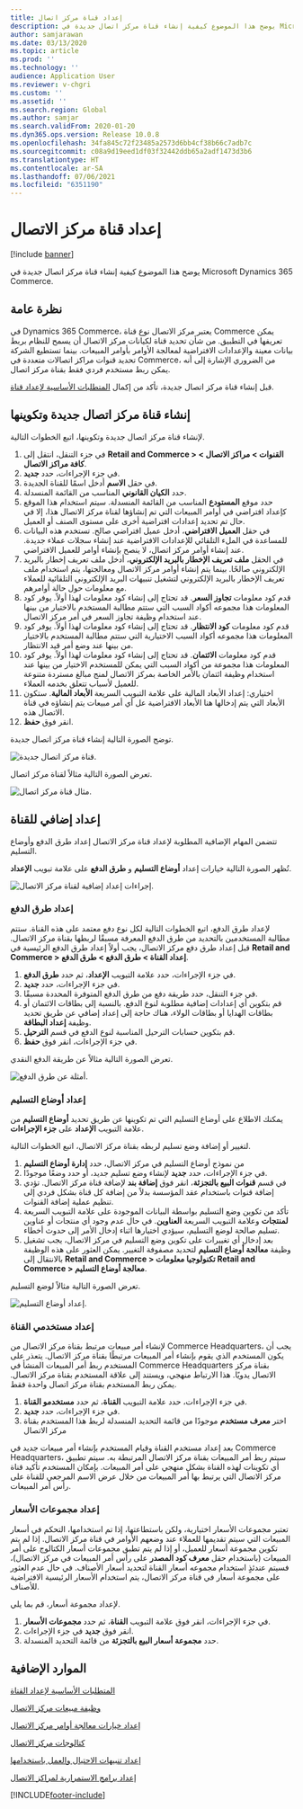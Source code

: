 ```yaml
---
title: إعداد قناة مركز اتصال
description: يوضح هذا الموضوع كيفية إنشاء قناة مركز اتصال جديدة في Microsoft Dynamics 365 Commerce.
author: samjarawan
ms.date: 03/13/2020
ms.topic: article
ms.prod: ''
ms.technology: ''
audience: Application User
ms.reviewer: v-chgri
ms.custom: ''
ms.assetid: ''
ms.search.region: Global
ms.author: samjar
ms.search.validFrom: 2020-01-20
ms.dyn365.ops.version: Release 10.0.8
ms.openlocfilehash: 34fa845c72f23485a2573d6bb4cf38b66c7adb7c
ms.sourcegitcommit: c08a9d19eed1df03f32442ddb65a2adf1473d3b6
ms.translationtype: HT
ms.contentlocale: ar-SA
ms.lasthandoff: 07/06/2021
ms.locfileid: "6351190"
---
```

# <a name="set-up-a-call-center-channel"></a>إعداد قناة مركز الاتصال


[!include [banner](includes/banner.md)]

يوضح هذا الموضوع كيفية إنشاء قناة مركز اتصال جديدة في Microsoft Dynamics 365 Commerce.

## <a name="overview"></a>نظرة عامة


في Dynamics 365 Commerce، يعتبر مركز الاتصال نوع قناة Commerce يمكن تعريفها في التطبيق. من شأن تحديد قناة لكيانات مركز الاتصال أن يسمح للنظام بربط بيانات معينة والإعدادات الافتراضية لمعالجة الأوامر بأوامر المبيعات. بينما تستطيع الشركة تحديد قنوات مراكز اتصالات متعددة في Commerce، من الضروري الإشارة إلى أنه يمكن ربط مستخدم فردي فقط بقناة مركز اتصال. 

قبل إنشاء قناة مركز اتصال جديدة، تأكد من إكمال [المتطلبات الأساسية لإعداد قناة](channels-prerequisites.md).

## <a name="create-and-configure-a-new-call-center-channel"></a>إنشاء قناة مركز اتصال جديدة وتكوينها

لإنشاء قناة مركز اتصال جديدة وتكوينها، اتبع الخطوات التالية.

1. في جزء التنقل، انتقل إلى **Retail and Commerce \> القنوات \> مراكز الاتصال \> كافة مراكز الاتصال**.
1. في جزء الإجراءات، حدد **جديد**.
1. في حقل **الاسم** أدخل اسمًا للقناة الجديدة.
1. حدد **الكيان القانوني** المناسب من القائمة المنسدلة.
1. حدد موقع **المستودع** المناسب من القائمة المنسدلة. سيتم استخدام هذا الموقع كإعداد افتراضي في أوامر المبيعات التي تم إنشاؤها لقناة مركز الاتصال هذا، إلا في حال تم تحديد إعدادات افتراضية أخرى على مستوى الصنف أو العميل.
1. في حقل **العميل الافتراضي**، أدخل عميل افتراضي صالح. تستخدم هذه البيانات للمساعدة في الملء التلقائي للإعدادات الافتراضية عند إنشاء سجلات عملاء جديدة. عند إنشاء أوامر مركز اتصال، لا ينصح بإنشاء أوامر للعميل الافتراضي.
1. في الحقل **ملف تعريف الإخطار بالبريد الإلكتروني**، أدخل ملف تعريف إخطار بالبريد الإلكتروني صالحًا. بينما يتم إنشاء أوامر مركز الاتصال ومعالجتها، يتم استخدام ملف تعريف الإخطار بالبريد الإلكتروني لتشغيل تنبيهات البريد الإلكتروني التلقائية للعملاء مع معلومات حول حالة أوامرهم.
1. قدم كود معلومات **تجاوز السعر**. قد تحتاج إلى إنشاء كود معلومات لهذا أولاً. يوفر كود المعلومات هذا مجموعه أكواد السبب التي ستتم مطالبة المستخدم بالاختيار من بينها عند استخدام وظيفة تجاوز السعر في أمر مركز الاتصال.
1. قدم كود معلومات **كود الانتظار**. قد تحتاج إلى إنشاء كود معلومات لهذا أولاً. يوفر كود المعلومات هذا مجموعه أكواد السبب الاختيارية التي ستتم مطالبة المستخدم بالاختيار من بينها عند وضع أمر قيد الانتظار.
1. قدم كود معلومات **الائتمان**. قد تحتاج إلى إنشاء كود معلومات لهذا أولاً. يوفر كود المعلومات هذا مجموعة من أكواد السبب التي يمكن للمستخدم الاختيار من بينها عند استخدام وظيفة ائتمان بالأمر الخاصة بمركز الاتصال لمنج مبالغ مستردة متنوعة للعميل لأسباب تتعلق بخدمه العملاء.
1. اختياري: إعداد الأبعاد المالية على علامة التبويب السريعة **الأبعاد المالية**. ستكون الأبعاد التي يتم إدخالها هنا الأبعاد الافتراضية عل أي أمر مبيعات يتم إنشاؤه في قناة الاتصال هذه.
1. انقر فوق **حفظ**.

توضح الصورة التالية إنشاء قناة مركز اتصال جديدة.

![قناة مركز اتصال جديدة.](media/channel-setup-callcenter-1.png)

تعرض الصورة التالية مثالاً لقناة مركز اتصال.

![مثال قناة مركز اتصال.](media/channel-setup-callcenter-2.png)

## <a name="additional-channel-setup"></a>إعداد إضافي للقناة

تتضمن المهام الإضافية المطلوبة لإعداد قناة مركز الاتصال إعداد طرق الدفع وأوضاع التسليم.

تُظهر الصورة التالية خيارات إعداد **أوضاع التسليم** و **طرق الدفع** على علامة تبويب **الإعداد**.

![إجراءات إعداد إضافية لقناة مركز الاتصال.](media/channel-setup-callcenter-3.png)

### <a name="set-up-payment-methods"></a>إعداد طرق الدفع

لإعداد طرق الدفع، اتبع الخطوات التالية لكل نوع دفع معتمد على هذه القناة. ستتم مطالبة المستخدمين بالتحديد من طرق الدفع المعرفة مسبقًا لربطها بقناة مركز الاتصال. قبل إعداد طرق دفع مركز الاتصال، يجب أولاً إعداد طرق الدفع الرئيسية في **Retail and Commerce \> إعداد القناة \> طرق الدفع \> طرق الدفع**.

1. في جزء الإجراءات، حدد علامة التبويب **الإعداد**، ثم حدد **طرق الدفع**.
1. في جزء الإجراءات، حدد **جديد**.
1. في جزء التنقل، حدد طريقة دفع من طرق الدفع المتوفرة المحددة مسبقًا.
1. قم بتكوين أي إعدادات إضافية مطلوبة لنوع الدفع. بالنسبة إلى بطاقات الائتمان أو بطاقات الهدايا أو بطاقات الولاء، هناك حاجة إلى إعداد إضافي عن طريق تحديد وظيفة **إعداد البطاقة**. 
1. قم بتكوين حسابات الترحيل المناسبة لنوع الدفع في قسم **الترحيل**.
1. في جزء الإجراءات، انقر فوق **حفظ**.

تعرض الصورة التالية مثالاً عن طريقة الدفع النقدي.

![أمثلة عن طرق الدفع.](media/channel-setup-callcenter-payments.png)

### <a name="set-up-modes-of-delivery"></a>إعداد أوضاع التسليم

يمكنك الاطلاع على أوضاع التسليم التي تم تكوينها عن طريق تحديد **أوضاع التسليم** من علامة التبويب **الإعداد** على **جزء الإجراءات**.  

لتغيير أو إضافة وضع تسليم لربطه بقناة مركز الاتصال، اتبع الخطوات التالية.

1. من نموذج أوضاع التسليم في مركز الاتصال، حدد **إدارة أوضاع التسليم**
1. في جزء الإجراءات، حدد **جديد** لإنشاء وضع تسليم جديد، أو حدد وضعًا موجودًا.
1. في قسم **قنوات البيع بالتجزئة**، انقر فوق **إضافة بند** لإضافة قناة مركز الاتصال. تؤدي إضافة قنوات باستخدام عقد المؤسسة بدلاً من إضافة كل قناة بشكل فردي إلى تنظيم عملية إضافة القنوات.
1. تأكد من تكوين وضع التسليم بواسطة البيانات الموجودة على علامة التبويب السريعة **لمنتجات** وعلامة التبويب السريعة **العناوين**. في حال عدم وجود أي منتجات أو عناوين تسليم صالحة لوضع التسليم، سيؤدي اختيارها اثناء إدخال الأمر إلى حدوث أخطاء.
1. بعد إدخال أي تغييرات على تكوين وضع التسليم في مركز الاتصال، يجب تشغيل وظيفة **معالجة أوضاع التسليم** لتحديد مصفوفة التغيير. يمكن العثور على هذه الوظيفة بالانتقال إلى **Retail and Commerce \> تكنولوجيا معلومات Retail and Commerce \> معالجة أوضاع التسليم**.

تعرض الصورة التالية مثالاً لوضع التسليم.

![إعداد أوضاع التسليم.](media/channel-setup-retail-7.png)

### <a name="set-up-channel-users"></a>إعداد مستخدمي القناة

لإنشاء أمر مبيعات مرتبط بقناة مركز الاتصال من Commerce Headquarters، يجب أن يكون المستخدم الذي يقوم بإنشاء أمر المبيعات مرتبطًا بقناة مركز الاتصال. يتعذر على المستخدم ربط أمر المبيعات المنشأ في Commerce Headquarters بقناة مركز الاتصال يدويًا. هذا الارتباط منهجي، ويستند إلى علاقة المستخدم بقناة مركز الاتصال. يمكن ربط المستخدم بقناة مركز اتصال واحدة فقط.

1. في جزء الإجراءات، حدد علامة التبويب **القناة**، ثم حدد **مستخدمو القناة**.
1. في جزء الإجراءات، حدد **جديد**.
1. اختر **معرف مستخدم** موجودًا من قائمة التحديد المنسدلة لربط هذا المستخدم بقناة مركز الاتصال

بعد إعداد مستخدم القناة وقيام المستخدم بإنشاء أمر مبيعات جديد في Commerce Headquarters، سيتم ربط أمر المبيعات بقناة مركز الاتصال المرتبطة به. سيتم تطبيق أي تكوينات لهذه القناة بشكل منهجي على أمر المبيعات. بإمكان المستخدم تأكيد قناة مركز الاتصال التي يرتبط بها أمر المبيعات من خلال عرض الاسم المرجعي للقناة على رأس أمر المبيعات.


### <a name="set-up-price-groups"></a>إعداد مجموعات الأسعار

تعتبر مجموعات الأسعار اختيارية، ولكن باستطاعتها، إذا تم استخدامها، التحكم في أسعار المبيعات التي سيتم تقديمها للعملاء عند وضعهم الأوامر في قناة مركز الاتصال. إذا لم يتم تكوين مجموعة أسعار للعميل، أو إذا لم يتم تطبق مجموعات أسعار الكتالوج على أمر المبيعات (باستخدام حقل **معرف كود المصدر** على رأس أمر المبيعات في مركز الاتصال)، فسيتم عندئذٍ استخدام مجموعه أسعار القناة لتحديد أسعار الأصناف. في حال عدم العثور على مجموعة أسعار في قناة مركز الاتصال، يتم استخدام الأسعار الرئيسية الافتراضية للأصناف. 

لإعداد مجموعة أسعار، قم بما يلي.

1. في جزء الإجراءات، انقر فوق علامة التبويب **القناة**، ثم حدد **مجموعات الأسعار**.
1. انقر فوق **جديد** في جزء الإجراءات.
1. حدد **مجموعة أسعار البيع بالتجزئة‬** من قائمة التحديد المنسدلة.

## <a name="additional-resources"></a>الموارد الإضافية

[المتطلبات الأساسية لإعداد القناة](channels-prerequisites.md)

[وظيفة مبيعات مركز الاتصال](call-center-functionality.md)

[إعداد خيارات معالجة أوامر مركز الاتصال](set-up-order-processing-options.md)

[كتالوجات مركز الاتصال](call-center-catalogs.md)

[إعداد تنبيهات الاحتيال والعمل باستخدامها](set-up-fraud-alerts.md)

[إعداد برامج الاستمرارية لمراكز الاتصال](set-up-continuity-program.md)


[!INCLUDE[footer-include](../includes/footer-banner.md)]